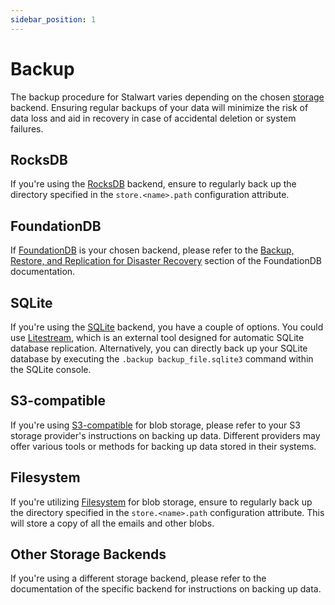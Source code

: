 ```yaml
---
sidebar_position: 1
---
```


# Backup

The backup procedure for Stalwart varies depending on the chosen [storage](/docs/storage/overview.md) backend. Ensuring regular backups of your data will minimize the risk of data loss and aid in recovery in case of accidental deletion or system failures.

## RocksDB

If you're using the [RocksDB](/docs/storage/backends/rocksdb) backend, ensure to regularly back up the directory specified in the `store.<name>.path` configuration attribute.

## FoundationDB

If [FoundationDB](/docs/storage/backends/foundationdb) is your chosen backend, please refer to the [Backup, Restore, and Replication for Disaster Recovery](https://apple.github.io/foundationdb/backups.html) section of the FoundationDB documentation.

## SQLite

If you're using the [SQLite](/docs/storage/backends/sqlite) backend, you have a couple of options. You could use [Litestream](https://litestream.io/), which is an external tool designed for automatic SQLite database replication. Alternatively, you can directly back up your SQLite database by executing the `.backup backup_file.sqlite3` command within the SQLite console.

## S3-compatible

If you're using [S3-compatible](/docs/storage/backends/s3) for blob storage, please refer to your S3 storage provider's instructions on backing up data. Different providers may offer various tools or methods for backing up data stored in their systems. 

## Filesystem

If you're utilizing [Filesystem](/docs/storage/backends/filesystem) for blob storage, ensure to regularly back up the directory specified in the `store.<name>.path` configuration attribute. This will store a copy of all the emails and other blobs.
 
## Other Storage Backends

If you're using a different storage backend, please refer to the documentation of the specific backend for instructions on backing up data.
